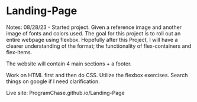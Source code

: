 # Landing-Page

Notes: 08/28/23 - Started project. Given a reference image and another image of fonts and colors used. The goal for this project is to roll out an entire webpage using flexbox. Hopefully after this Project, I will have a clearer understanding of the format; the functionality of flex-containers and flex-items. 

The website will contain 4 main sections + a footer.

Work on HTML first and then do CSS. Utilize the flexbox exercises. Search things on google if I need clarification.

Live site: ProgramChase.github.io/Landing-Page